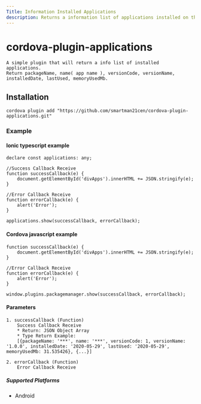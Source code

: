 ```yaml
---
Title: Information Installed Applications  
description: Returns a information list of applications installed on the system.
---
```


# cordova-plugin-applications

	A simple plugin that will return a info list of installed applications.  
    Return packageName, name( app name ), versionCode, versionName, installedDate, lastUsed, memoryUsedMb.

## Installation

    cordova plugin add "https://github.com/smartman21cen/cordova-plugin-applications.git"

### Example

#### Ionic typescript example
    declare const applications: any;

    //Success Callback Receive
    function successCallback(e) {
        document.getElementById('divApps').innerHTML += JSON.stringify(e);
    }

    //Error Callback Receive
    function errorCallback(e) {
        alert('Error');
    }

    applications.show(successCallback, errorCallback);

#### Cordova javascript example
    function successCallback(e) {
        document.getElementById('divApps').innerHTML += JSON.stringify(e);
    }

    //Error Callback Receive
    function errorCallback(e) {
        alert('Error');
    }

    window.plugins.packagemanager.show(successCallback, errorCallback);


#### Parameters

    1. successCallback (Function)
        Success Callback Receive
        * Return: JSON Object Array
        * Type Return Example:  
        [{packageName: '***', name: '***', versionCode: 1, versionName: '1.0.0', installedDate: '2020-05-29', lastUsed: '2020-05-29', memoryUsedMb: 31.535426}, {...}]

    2. errorCallback (Function)
        Error Callback Receive

##### Supported Platforms

- Android
